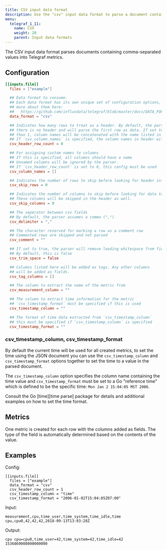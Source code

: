 ```yaml
---
title: CSV input data format
description: Use the "csv" input data format to parse a document containing comma-separated values into Telegraf metrics.
menu:
  telegraf_1_11:
    name: CSV
    weight: 20
    parent: Input data formats
---
```


The CSV input data format parses documents containing comma-separated values into Telegraf metrics.

## Configuration

```toml
[[inputs.file]]
  files = ["example"]

  ## Data format to consume.
  ## Each data format has its own unique set of configuration options, read
  ## more about them here:
  ##   https://github.com/influxdata/telegraf/blob/master/docs/DATA_FORMATS_INPUT.md
  data_format = "csv"

  ## Indicates how many rows to treat as a header. By default, the parser assumes
  ## there is no header and will parse the first row as data. If set to anything more
  ## than 1, column names will be concatenated with the name listed in the next header row.
  ## If `csv_column_names` is specified, the column names in header will be overridden.
  csv_header_row_count = 0

  ## For assigning custom names to columns
  ## If this is specified, all columns should have a name
  ## Unnamed columns will be ignored by the parser.
  ## If `csv_header_row_count` is set to 0, this config must be used
  csv_column_names = []

  ## Indicates the number of rows to skip before looking for header information.
  csv_skip_rows = 0

  ## Indicates the number of columns to skip before looking for data to parse.
  ## These columns will be skipped in the header as well.
  csv_skip_columns = 0

  ## The seperator between csv fields
  ## By default, the parser assumes a comma (",")
  csv_delimiter = ","

  ## The character reserved for marking a row as a comment row
  ## Commented rows are skipped and not parsed
  csv_comment = ""

  ## If set to true, the parser will remove leading whitespace from fields
  ## By default, this is false
  csv_trim_space = false

  ## Columns listed here will be added as tags. Any other columns
  ## will be added as fields.
  csv_tag_columns = []

  ## The column to extract the name of the metric from
  csv_measurement_column = ""

  ## The column to extract time information for the metric
  ## `csv_timestamp_format` must be specified if this is used
  csv_timestamp_column = ""

  ## The format of time data extracted from `csv_timestamp_column`
  ## this must be specified if `csv_timestamp_column` is specified
  csv_timestamp_format = ""
  ```
### csv_timestamp_column, csv_timestamp_format

By default the current time will be used for all created metrics, to set the
time using the JSON document you can use the `csv_timestamp_column` and
`csv_timestamp_format` options together to set the time to a value in the parsed
document.

The `csv_timestamp_column` option specifies the column name containing the
time value and `csv_timestamp_format` must be set to a Go "reference time"
which is defined to be the specific time: `Mon Jan 2 15:04:05 MST 2006`.

Consult the Go [time][time parse] package for details and additional examples
on how to set the time format.

## Metrics

One metric is created for each row with the columns added as fields.  The type
of the field is automatically determined based on the contents of the value.

## Examples

Config:
```
[[inputs.file]]
  files = ["example"]
  data_format = "csv"
  csv_header_row_count = 1
  csv_timestamp_column = "time"
  csv_timestamp_format = "2006-01-02T15:04:05Z07:00"
```

Input:
```
measurement,cpu,time_user,time_system,time_idle,time
cpu,cpu0,42,42,42,2018-09-13T13:03:28Z
```

Output:
```
cpu cpu=cpu0,time_user=42,time_system=42,time_idle=42 1536869008000000000
```
